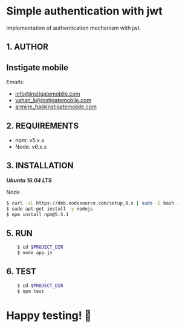 # Simple authentication with jwt
Implementation of authentication mechanism with jwt.

## 1. AUTHOR

## Instigate mobile
*Emails:*
- info@instigatemobile.com
- vahan_k@instigatemobile.com
- armine_ha@instigatemobile.com



## 2. REQUIREMENTS

- npm: v5.x.x
- Node: v6.x.x


## 3. INSTALLATION

***Ubuntu 16.04 LTS***

Node

```sh
$ curl -sL https://deb.nodesource.com/setup_8.x | sudo -E bash -
$ sudo apt-get install -y nodejs
$ npm install npm@5.5.1
```

## 5. RUN

```sh
    $ cd $PROJECT_DIR
    $ node app.js
```

## 6. TEST

```sh
    $ cd $PROJECT_DIR
    $ npm test
```

# Happy testing! :dancers:
